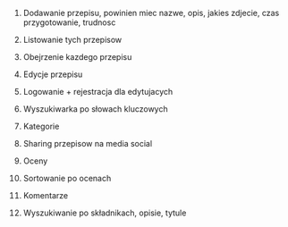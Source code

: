 1. Dodawanie przepisu, powinien miec nazwe, opis, jakies zdjecie, czas przygotowanie, trudnosc
2. Listowanie tych przepisow
3. Obejrzenie kazdego przepisu

4. Edycje przepisu
5. Logowanie + rejestracja  dla edytujacych
6. Wyszukiwarka po słowach kluczowych 
7. Kategorie
8. Sharing przepisow na media social
9. Oceny
10. Sortowanie po ocenach
11. Komentarze



12. Wyszukiwanie po składnikach, opisie, tytule